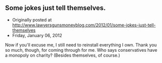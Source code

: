 ## Some jokes just tell themselves.

 * Originally posted at http://www.lawyersgunsmoneyblog.com/2012/01/some-jokes-just-tell-themselves
 * Friday, January 06, 2012

Now if you'll excuse me, I still need to reinstall everything I own. Thank you so much, though, for coming through for me. Who says conservatives have a monopoly on charity? (Besides themselves, of course.)